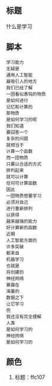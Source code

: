 ## 标题

什么是学习

## 脚本

```
学习能力
无疑是
通用人工智能
最吸引人的地方
我们已经了解
一团看似愚钝的物质
是如何进行
记忆和计算的
那物质
是如何学习的呢
我们知道
要回答一个
复杂的问题
就相当于
计算一个函数
而一团物质
只要以合适的方式
排列起来
就可以计算
任何可计算函数
因此
一团物质想要学习
必须对自己
进行重新排列
以获得
越来越强的能力
好计算新的函数
近期
人工智能方面的
许多突破
都来自
机器学习
也就是
将创建的
神经网络
暴露在
海量的
数据之下
让它学习
但
我还没有完全理解
人类
是如何学习的
神经网络
是如何学习的
```

## 颜色

1. 标题：ffc107 